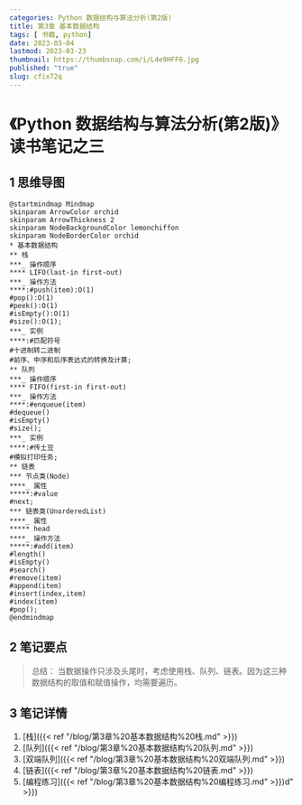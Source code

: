 ```yaml
---
categories: Python 数据结构与算法分析(第2版)
title: 第3章 基本数据结构
tags: [ 书籍, python]
date: 2023-03-04
lastmod: 2023-03-23
thumbnail: https://thumbsnap.com/i/L4e9HFF6.jpg
published: "true"
slug: cfix72q
---
```

# 《Python 数据结构与算法分析(第2版)》读书笔记之三
## 1 思维导图
```plantuml
@startmindmap Mindmap
skinparam ArrowColor orchid
skinparam ArrowThickness 2
skinparam NodeBackgroundColor lemonchiffon
skinparam NodeBorderColor orchid
* 基本数据结构
** 栈
***_ 操作顺序
**** LIFO(last-in first-out)
***_ 操作方法
****:#push(item):O(1)
#pop():O(1)
#peek():O(1)
#isEmpty():O(1)
#size():O(1);
***_ 实例
****:#匹配符号
#十进制转二进制
#前序、中序和后序表达式的转换及计算;
** 队列
***_ 操作顺序
**** FIFO(first-in first-out)
***_ 操作方法
****:#enqueue(item)
#dequeue()
#isEmpty()
#size();
***_ 实例
****:#传土豆
#模拟打印任务;
** 链表
*** 节点类(Node)
****_ 属性
*****:#value
#next;
*** 链表类(UnorderedList)
****_ 属性
***** head
****_ 操作方法
*****:#add(item)
#length()
#isEmpty()
#search()
#remove(item)
#append(item)
#insert(index,item)
#index(item)
#pop();
@endmindmap
```

## 2 笔记要点 
>总结：
>当数据操作只涉及头尾时，考虑使用栈、队列、链表。因为这三种数据结构的取值和赋值操作，均需要遍历。

## 3 笔记详情
1. [栈]({{< ref "/blog/第3章%20基本数据结构%20栈.md" >}})
2. [队列]({{< ref "/blog/第3章%20基本数据结构%20队列.md" >}})
3. [双端队列]({{< ref "/blog/第3章%20基本数据结构%20双端队列.md" >}})
4. [链表]({{< ref "/blog/第3章%20基本数据结构%20链表.md" >}})
5. [编程练习]({{< ref "/blog/第3章%20基本数据结构%20编程练习.md" >}})d" >}})